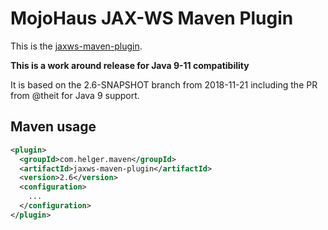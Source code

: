 # MojoHaus JAX-WS Maven Plugin

This is the [jaxws-maven-plugin](http://www.mojohaus.org/jaxws-maven-plugin/).

**This is a work around release for Java 9-11 compatibility**

It is based on the 2.6-SNAPSHOT branch from 2018-11-21 including the PR from @theit for Java 9 support.

## Maven usage

```xml
<plugin>
  <groupId>com.helger.maven</groupId>
  <artifactId>jaxws-maven-plugin</artifactId>
  <version>2.6</version>
  <configuration>
    ...
  </configuration>
</plugin>
```
